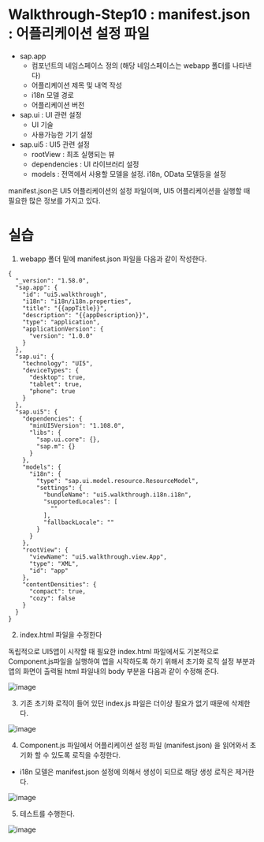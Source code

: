 # Walkthrough-Step10 : manifest.json : 어플리케이션 설정 파일 #

- sap.app
	- 컴포넌트의 네임스페이스 정의 (해당 네임스페이스는 webapp 폴더를 나타낸다)
	- 어플리케이션 제목 및 내역 작성
	- i18n 모델 경로
	- 어플리케이션 버전
- sap.ui : UI 관련 설정
	- UI 기술
	- 사용가능한 기기 설정
- sap.ui5 : UI5 관련 설정
	- rootView : 최초 실행되는 뷰
	- dependencies : UI 라이브러리 설정
	- models : 전역에서 사용할 모델을 설정. i18n, OData 모델등을 설정


manifest.json은 UI5 어플리케이션의 설정 파일이며, UI5 어플리케이션을 실행할 때 필요한 많은 정보를 가지고 있다. 

# 실습 #

1) webapp 폴더 밑에 manifest.json 파일을 다음과 같이 작성한다.

```
{
  "_version": "1.58.0",
  "sap.app": {
    "id": "ui5.walkthrough",
    "i18n": "i18n/i18n.properties",
    "title": "{{appTitle}}",
    "description": "{{appDescription}}",
    "type": "application",
    "applicationVersion": {
      "version": "1.0.0"
    }
  },
  "sap.ui": {
    "technology": "UI5",
    "deviceTypes": {
      "desktop": true,
      "tablet": true,
      "phone": true
    }
  },
  "sap.ui5": {
    "dependencies": {
      "minUI5Version": "1.108.0",
      "libs": {
        "sap.ui.core": {},
        "sap.m": {}
      }
    },
    "models": {
      "i18n": {
        "type": "sap.ui.model.resource.ResourceModel",
        "settings": {
          "bundleName": "ui5.walkthrough.i18n.i18n",
          "supportedLocales": [
            ""
          ],
          "fallbackLocale": ""
        }
      }
    },
    "rootView": {
      "viewName": "ui5.walkthrough.view.App",
      "type": "XML",
      "id": "app"
    },
    "contentDensities": {
      "compact": true,
      "cozy": false
    }
  }
}
```

2) index.html 파일을 수정한다

독립적으로 UI5앱이 시작할 때 필요한 index.html 파일에서도 기본적으로 Component.js파일을 실행하여 앱을 시작하도록 하기 위해서 초기화 로직 설정 부분과 앱의 화면이 출력될 html 파일내의 body 부분을 다음과 같이 수정해 준다.

![image](https://github.com/hkhdoc/2024-kyu-fiori/assets/171245582/76d6a5d3-20a7-4b11-9946-bad02a5fd421)


3) 기존 초기화 로직이 들어 있던 index.js 파일은 더이상 필요가 없기 때문에 삭제한다.

![image](https://github.com/hkhdoc/2024-kyu-fiori/assets/171245582/10987270-f632-4365-b6be-e85f1f62cb5c)


4) Component.js 파일에서 어플리케이션 설정 파일 (manifest.json) 을 읽어와서 초기화 할 수 있도록 로직을 수정한다.


- i18n 모델은 manifest.json 설정에 의해서 생성이 되므로 해당 생성 로직은 제거한다.

![image](https://github.com/hkhdoc/2024-kyu-fiori/assets/171245582/eab5b5b5-d47c-4291-b240-8fefc8ea9d6e)


5) 테스트를 수행한다.

![image](https://github.com/hkhdoc/2024-kyu-fiori/assets/171245582/f76cae2a-261d-4499-9abc-8ebd9245f7c2)


